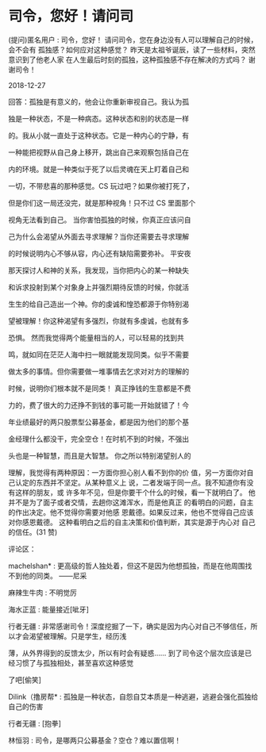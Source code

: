 # 司令，您好！请问司

(提问)匿名用户 : 司令，您好！ 请问司令，您在身边没有人可以理解自己的时候，会不会有 孤独感？如何应对这种感觉？ 昨天是太祖爷诞辰，读了一些材料，突然意识到了他老人家 在人生最后时刻的孤独，这种孤独感不存在解决的方式吗？ 谢谢司令！

2018-12-27

回答：孤独是有意义的，他会让你重新审视自己。我认为孤

独是一种状态，不是一种病态。这种状态和别的状态是一样

的。我从小就一直处于这种状态。它是一种内心的宁静，有

一种能把视野从自己身上移开，跳出自己来观察包括自己在

内的环境。就是一种类似于死了以后灵魂在天上盯着自己和

一切，不带悲喜的那种感觉。CS 玩过吧？如果你被打死了，

但是你们这一局还没完，就是那种视角！只不过 CS 里面那个

视角无法看到自己。 当你害怕孤独的时候，你真正应该问自

己为什么会渴望从外面去寻求理解？当你还需要去寻求理解

的时候说明内心不够从容，内心还有缺陷需要弥补。 平安夜

那天探讨人和神的关系，我发现，当你把内心的某一种缺失

和诉求投射到某个对象身上并强烈期待反馈的时候，你就活

生生的给自己造出一个神。你的虔诚和惶恐都源于你特别渴

望被理解！你这种渴望有多强烈，你就有多虔诚，也就有多

恐惧。 然而我觉得两个能量相当的人，可以轻易的找到共

鸣，就如同在茫茫人海中扫一眼就能发现同类。似乎不需要

做太多的事情。但你需要做一堆事情去乞求对对方的理解的

时候，说明你们根本就不是同类！ 真正挣钱的生意都是不费

力的，费了很大的力还挣不到钱的事可能一开始就错了！今

年业绩最好的两只股票型公募基金，都是因为他们的那个基

金经理什么都没干，完全空仓！在时机不到的时候，不强出

头也是一种智慧，而且是大智慧。 你之所以特别渴望别人的

理解，我觉得有两种原因：一方面你担心别人看不到你的价 值，另一方面你对自己认定的东西并不坚定。从某种意义上 说，二者发端于同一点。我不知道你有没有这样的朋友，或 许多年不见，但是你要干个什么的时候，看一下就明白了。 他并不是为了面子或者交情，去趟你这滩浑水，而是他真正 的看明白的问题，自主的作出决定。他不觉得你需要对他感 恩戴德。如果反过来，他也不觉得自己应该对你感恩戴德。 这种看明白之后的自主决策和价值判断，其实是源于内心对 自己的信任。(31 赞)

评论区：

machelshan* : 更高级的哲人独处着，但这不是因为他想孤独，而是在他周围找不到他的同类。 ——尼采

麻辣生牛肉 : 不明觉厉

海水正蓝 : 能量接近[呲牙]

行者无疆 : 非常感谢司令！深度挖掘了一下，确实是因为内心对自己不够信任，所以才会渴望被理解。只是学生，经历浅

薄，从外界得到的反馈太少，所以有时会有疑惑…… 到了司令这个层次应该是已经习惯了与孤独相处，甚至喜欢这种感觉

了吧[偷笑]

Dilink（撸房帮* : 孤独是一种状态，自怨自艾本质是一种逃避，逃避会强化孤独给自己的伤害

行者无疆 : [抱拳]

林恒羽 : 司令，是哪两只公募基金？空仓？难以置信啊！